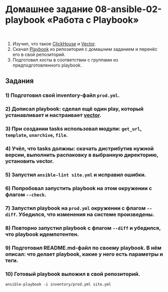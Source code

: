 # Домашнее задание 08-ansible-02-playbook «Работа с Playbook»

<br>

1. Изучил, что такое [ClickHouse](https://www.youtube.com/watch?v=fjTNS2zkeBs) и [Vector](https://www.youtube.com/watch?v=CgEhyffisLY).
2. Скачал [Playbook](https://github.com/netology-code/mnt-homeworks/blob/MNT-video/08-ansible-02-playbook/playbook) из репозитория с домашним заданием и перенёс его в свой репозиторий.
3. Подготовил хосты в соответствии с группами из предподготовленного playbook.

## Задания

### 1) Подготовил свой inventory-файл `prod.yml`.

### 2) Дописал playbook: сделал ещё один play, который устанавливает и настраивает [vector](https://vector.dev).

### 3) При создании tasks использовал модули: `get_url`, `template`, `unarchive`, `file`.

### 4) Учёл, что tasks должны: скачать дистрибутив нужной версии, выполнить распаковку в выбранную директорию, установить vector.

### 5) Запустил `ansible-lint site.yml` и исправил ошибки.

### 6) Попробовал запустить playbook на этом окружении с флагом `--check`.

### 7) Запустил playbook на `prod.yml` окружении с флагом `--diff`. Убедился, что изменения на системе произведены.

### 8) Повторно запустил playbook с флагом `--diff` и убедился, что playbook идемпотентен.

### 9) Подготовил README.md-файл по своему playbook. В нём описал: что делает playbook, какие у него есть параметры и теги.

### 10) Готовый playbook выложил в свой репозиторий.








```
ansible-playbook -i inventory/prod.yml site.yml
```